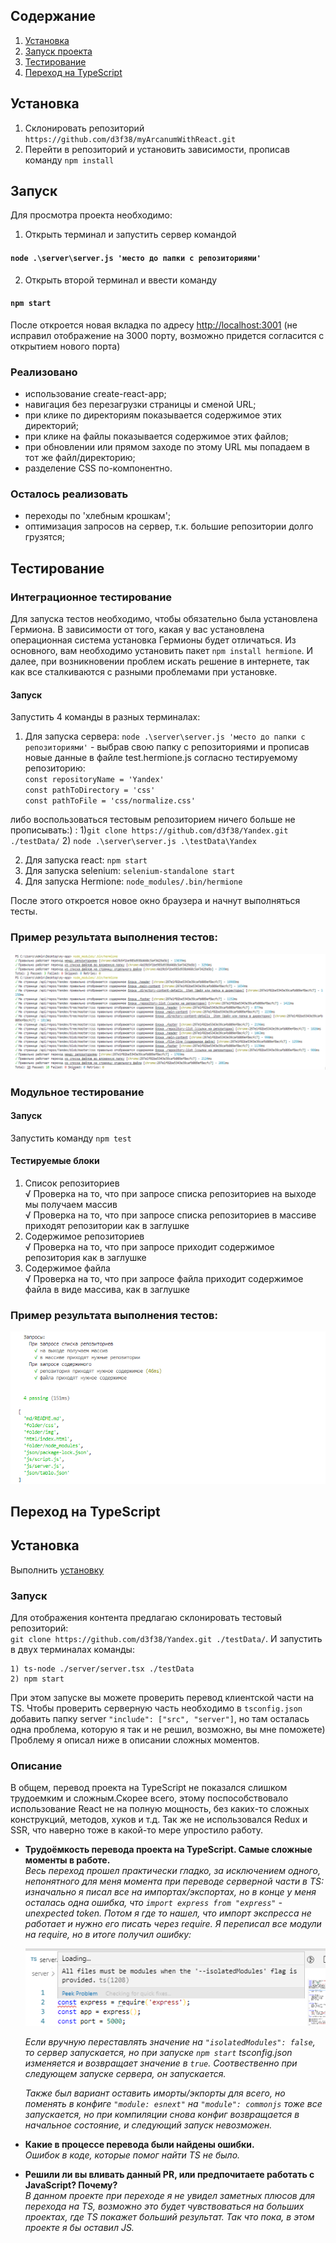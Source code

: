 ## Содержание
1. [Установка](https://github.com/d3f38/myArcanumWithReact/blob/master/README.md#установка)
2. [Запуск проекта](https://github.com/d3f38/myArcanumWithReact/blob/master/README.md#запуск)
3. [Тестирование](https://github.com/d3f38/myArcanumWithReact/blob/master/README.md#тестирование)
4. [Переход на TypeScript](https://github.com/d3f38/myArcanumWithReact/blob/my-app-with-ts/README.md#переход-на-TypeScript)

## Установка

1. Склонировать репозиторий `https://github.com/d3f38/myArcanumWithReact.git`
2. Перейти в репозиторий и установить зависимости, прописав команду `npm install`

## Запуск

Для просмотра проекта необходимо:

1. Открыть терминал и запустить сервер командой   

#### `node .\server\server.js 'место до папки с репозиториями'`

2. Открыть второй терминал и ввести команду

#### `npm start`

После откроется новая вкладка по адресу [http://localhost:3001](http://localhost:3001) (не исправил отображение на 3000 порту, возможно придется согласится с открытием нового порта)

### Реализовано

- использование create-react-app;
- навигация без перезагрузки страницы и сменой URL;
- при клике по директориям показывается содержимое этих директорий;
- при клике на файлы показывается содержимое этих файлов;
- при обновлении или прямом заходе по этому URL мы попадаем в тот же файл/директорию;
- разделение CSS по-компонентно.

### Осталось реализовать

- переходы по 'хлебным крошкам';
- оптимизация запросов на сервер, т.к. большие репозитории долго грузятся;

## Тестирование

### Интеграционное тестирование

Для запуска тестов необходимо, чтобы обязательно была установлена Гермиона. В зависимости от того, какая у вас установлена операционная система установка Гермионы будет отличаться. Из основного, вам необходимо установить пакет `npm install hermione`. И далее, при возникновении проблем искать решение в интернете, так как все сталкиваются с разными проблемами при установке.

#### Запуск

Запустить 4 команды в разных терминалах:

1. Для запуска сервера:
`node .\server\server.js 'место до папки с репозиториями'` - выбрав свою папку с репозиториями и прописав новые данные в файле test.hermione.js согласно тестируемому репозиторию:   
`const repositoryName = 'Yandex'`   
`const pathToDirectory = 'css'`      
`const pathToFile = 'css/normalize.css'`  

либо воспользоваться тестовым репозиторием ничего больше не прописывать:) : 
    1)`git clone https://github.com/d3f38/Yandex.git ./testData/`
    2) `node .\server\server.js .\testData\Yandex`

2. Для запуска react:
 `npm start`
3. Для запуска selenium:
`selenium-standalone start`
4. Для запуска Hermione:
`node_modules/.bin/hermione`

После этого откроется новое окно браузера и начнут выполняться тесты.

### Пример результата выполнения тестов:
![](testResults/result.png)

### Модульное тестирование

#### Запуск

Запустить команду `npm test`

#### Тестируемые блоки

1. Список репозиториев   
    √ Проверка на то, что при запросе списка репозиториев на выходе мы получаем массив   
    √ Проверка на то, что при запросе списка репозиториев в массиве приходят репозитории как в заглушке   
2. Содержимое репозиториев   
    √ Проверка на то, что при запросе приходит содержимое репозитория как в заглушке   
3. Содержимое файла   
    √ Проверка на то, что при запросе файла приходит содержимое файла в виде массива, как в заглушке   

### Пример результата выполнения тестов:
![](testResults/module-tests-results.png)

## Переход на TypeScript

## Установка

Выполнить [установку](https://github.com/d3f38/myArcanumWithReact/blob/master/README.md#установка) 

### Запуск

Для отображения контента предлагаю склонировать тестовый репозиторий:   
`git clone https://github.com/d3f38/Yandex.git ./testData/`.
И запустить в двух терминалах команды:

    1) ts-node ./server/server.tsx ./testData
    2) npm start

При этом запуске вы можете проверить перевод клиентской части на TS.
Чтобы проверить серверную часть необходимо в `tsconfig.json` добавить папку server `"include": ["src", "server"]`, но там осталась одна проблема, которую я так и не решил, возможно, вы мне поможете) Проблему я описал ниже в описании сложных моментов.

### Описание 

В общем, перевод проекта на TypeScript не показался слишком трудоемким и сложным.Скорее всего, этому поспособствовало  использование React не на полную мощность, без каких-то сложных конструкций, методов, хуков и т.д. Так же не использовался Redux и SSR, что наверно тоже в какой-то мере упростило работу. 

- **Трудоёмкость перевода проекта на TypeScript. Самые сложные моменты в работе.**   
    *Весь переход прошел практически гладко, за исключением одного, непонятного для меня момента при переводе серверной части в TS: изначально я писал все на импортах/экспортах, но в конце у меня осталась одна ошибка, что `import express from "express"` - unexpected token. Потом я где то нашел, что импорт экспресса не работает и нужно его писать через require. Я переписал все модули на require, но в итоге получил ошибку:*   
    
    ![](bugs/isolatedModules.png)   
    
    *Если вручную переставлять значение на `"isolatedModules": false`, то сервер запускается, но при запуске `npm start` tsconfig.json изменяется и возвращает значение в `true`. Соотвественно при следующем запуске сервера, он запускается.*

    *Также был вариант оставить иморты/экпорты для всего, но поменять в конфиге `"module: esnext"` на `"module": commonjs` тоже все запускается, но при компиляции снова конфиг возвращается в начальное состояние, и следующий запуск невозможен.*

- **Какие в процессе перевода были найдены ошибки.**   
    *Ошибок в коде, которые помог найти TS не было.*
- **Решили ли вы вливать данный PR, или предпочитаете работать с JavaScript? Почему?**   
    *В данном проекте при переходе я не увидел заметных плюсов для перехода на TS, возможно это будет чувствоваться на больших проектах, где TS покажет больший результат. Так что пока, в этом проекте я бы оставил JS.*

